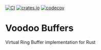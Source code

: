 [![CI](https://github.com/sklose/voodoo-buffers/actions/workflows/ci.yml/badge.svg)](https://github.com/sklose/voodoo-buffers/actions/workflows/ci.yml)
[![crates.io](https://img.shields.io/crates/v/voodoo-buffers.svg)](https://crates.io/crates/voodoo-buffers)
[![codecov](https://codecov.io/gh/sklose/voodoo-buffers/branch/main/graph/badge.svg?token=UE3RML6O57)](https://codecov.io/gh/sklose/voodoo-buffers)

# Voodoo Buffers
Virtual Ring Buffer implementation for Rust
